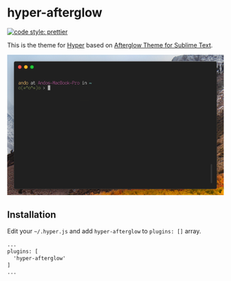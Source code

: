# hyper-afterglow
[![code style: prettier](https://img.shields.io/badge/code_style-prettier-ff69b4.svg?style=flat-square)](https://github.com/prettier/prettier)

This is the theme for [Hyper](https://hyper.is/) based on [Afterglow Theme for Sublime Text](https://github.com/YabataDesign/afterglow-theme).

![Screenshot](https://github.com/andooown/hyper-afterglow/raw/images/screenshot.png)

## Installation
Edit your `~/.hyper.js` and add `hyper-afterglow` to `plugins: []` array.

```
...
plugins: [
  'hyper-afterglow'
]
...
```
